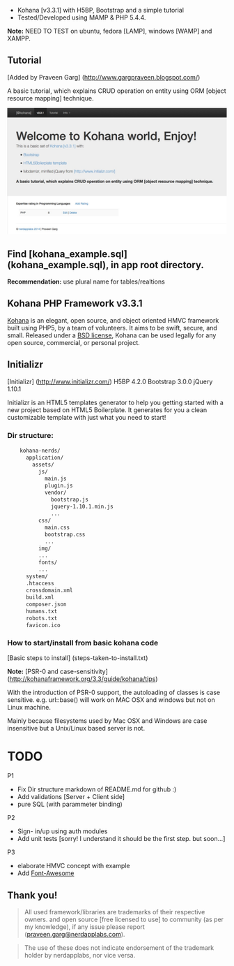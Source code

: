 
* Kohana [v3.3.1] with H5BP, Bootstrap and a  simple tutorial
* Tested/Developed using MAMP & PHP 5.4.4.

__Note:__ NEED TO TEST on ubuntu, fedora [LAMP], windows [WAMP] and XAMPP.


## Tutorial
[Added by Praveen Garg] (http://www.gargpraveen.blogspot.com/)

A basic tutorial, which explains CRUD operation on entity using ORM [object resource mapping] technique.

![Basic tutorial, which explains CRUD operation](tutorial-screenshot.jpg "Tutorial Homepage")

## Find [kohana_example.sql] (kohana_example.sql), in app root directory.

__Recommendation:__ use plural name for tables/realtions


## Kohana PHP Framework v3.3.1

[Kohana](http://kohanaframework.org/) is an elegant, open source, and object oriented HMVC framework built using PHP5, by a team of volunteers. It aims to be swift, secure, and small.
Released under a [BSD license](http://kohanaframework.org/license), Kohana can be used legally for any open source, commercial, or personal project.

## Initializr
[Initializr] (http://www.initializr.com/)
    H5BP 4.2.0
    Bootstrap 3.0.0
    jQuery 1.10.1

Initializr is an HTML5 templates generator to help you getting started with a new project based on HTML5 Boilerplate. It generates for you a clean customizable template with just what you need to start!

### Dir structure:

        kohana-nerds/
          application/
            assets/
              js/
                main.js
                plugin.js
                vendor/
                  bootstrap.js
                  jquery-1.10.1.min.js
                  ...
              css/
                main.css
                bootstrap.css
                ...
              img/
              ...
              fonts/
              ...
          system/
          .htaccess
          crossdomain.xml
          build.xml
          composer.json
          humans.txt
          robots.txt
          favicon.ico


### How to start/install from basic kohana code
[Basic steps to install] (steps-taken-to-install.txt)

__Note:__ [PSR-0 and case-sensitivity] (http://kohanaframework.org/3.3/guide/kohana/tips)

 With the introduction of PSR-0 support, the autoloading of classes is case sensitive.
 e.g. url::base() will work on MAC OSX and windows but not on Linux machine.

 Mainly because filesystems used by Mac OSX and Windows are case insensitive but a Unix/Linux based server is not.

# TODO

P1
* Fix Dir structure markdown of README.md for github :)
* Add validations [Server + Client side]
* pure SQL (with parammeter binding)

P2
* Sign- in/up using auth modules
* Add unit tests [sorry! I understand it should be the first step. but soon...]

P3
* elaborate HMVC concept with example
* Add <a href="http://fortawesome.github.io/Font-Awesome/license/">Font-Awesome</a>

## Thank you!


> All used framework/libraries are trademarks of their respective owners. and open source
> [free licensed to use] to community (as per my knowledge), if any issue please report
> (praveen.garg@nerdapplabs.com).

> The use of these does not indicate endorsement of the trademark holder by nerdapplabs,
> nor vice versa.
